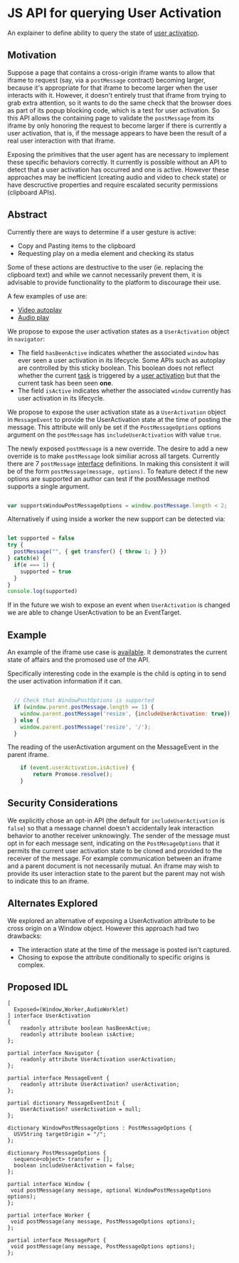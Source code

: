 # JS API for querying User Activation
An explainer to define ability to query the state of [user activation](https://html.spec.whatwg.org/multipage/interaction.html#activation).

## Motivation

Suppose a page that contains a cross-origin iframe wants to allow that iframe to request
(say, via a `postMessage` contract) becoming larger, because it's appropriate for that
iframe to become larger when the user interacts with it. However, it doesn't entirely
trust that iframe from trying to grab extra attention, so it wants to do the same check
that the browser does as part of its popup blocking code, which is a test for user
activation. So this API allows the containing page to validate the `postMessage`
from its iframe by only honoring the request to become larger if there is currently
a user activation, that is, if the message appears to have been the result of a real
user interaction with that iframe.

Exposing the primitives that the user agent has are necessary to implement these
specific behaviors correctly. It currently is possible without an API to detect
that a user activation has occurred and one is active. However these approaches
may be inefficient (creating audio and video to check state) or have descructive
properties and require escalated security permissions (clipboard APIs).

## Abstract

Currently there are ways to determine if a user gesture is active:
* Copy and Pasting items to the clipboard
* Requesting play on a media element and checking its status

Some of these actions are destructive to the user (ie. replacing
the clipboard text) and while we cannot necessarily prevent them,
it is advisable to provide functionality to the platform to
discourage their use.

A few examples of use are:
* [Video autoplay](https://github.com/ampproject/amphtml/blob/f7bb404d853df97645bb1a38fffc28b7efac16b8/src/utils/video.js#L26)
* [Audio play](https://github.com/ampproject/amphtml/blob/e32fdddfa38e043cd1df102d50e6d12911e1227e/extensions/amp-iframe/0.1/amp-iframe.js#L675)

We propose to expose the user activation states as a `UserActivation` object in `navigator`:
* The field `hasBeenActive` indicates whether the associated `window` has ever seen a user activation in its lifecycle. Some APIs such
as autoplay are controlled by this sticky boolean. This boolean does not reflect whether the current [task](https://html.spec.whatwg.org/multipage/webappapis.html#concept-task) is triggered by a [user activation](https://html.spec.whatwg.org/multipage/interaction.html#activation) but that the current task has been seen **one**.
* The field `isActive` indicates whether the associated `window` currently has user activation in its lifecycle.

We propose to expose the user activation state as a `UserActivation` object in `MessageEvent` to provide the UserActivation state at the time of posting the message. This attribute will only be set if the `PostMessageOptions` options argument on the `postMessage` has `includeUserActivation` with value `true`.

The newly exposed `postMessage` is a new override. The desire to add a new override is to make `postMessage` look similiar across all targets. Currently there are 7 `postMessage` [interface](https://gist.github.com/domenic/d0ea64893c255445574fd535ca89731f) definitions. In making this consistent it will be of the form `postMessage(message, options)`. To feature detect if the new options are supported an author can test if the postMessage method supports a single argument.

```javascript

var supportsWindowPostMessageOptions = window.postMessage.length < 2;

```

Alternatively if using inside a worker the new support can be detected via:

```javascript

let supported = false
try {
  postMessage("", { get transfer() { throw 1; } })
} catch(e) {
  if(e === 1) {
    supported = true
  }
}
console.log(supported)

```

If in the future we wish to expose an event when `UserActivation` is changed we are able to change UserActivation to be an
EventTarget.


## Example

An example of the iframe use case is [available](https://cdn.rawgit.com/dtapuska/useractivation/HEAD/example.html). It demonstrates the
current state of affairs and the promosed use of the API.

Specifically interesting code in the example is the child is opting in to send the user activation information if it can.

```javascript

  // Check that WindowPostOptions is supported
  if (window.parent.postMessage.length == 1) {
    window.parent.postMessage('resize', {includeUserActivation: true});
  } else {
    window.parent.postMessage('resize', '/');
  }

```

The reading of the userActivation argument on the MessageEvent in the parent iframe.

```javascript
    if (event.userActivation.isActive) {
        return Promose.resolve();
    }
```


## Security Considerations

We explicitly chose an opt-in API (the default for `includeUserActivation` is `false`) so that a message channel doesn't accidentally
leak interaction behavior to another receiver unknowingly. The sender of the message must opt in for each message sent, indicating on the
`PostMesageOptions` that it permits the current user activation state to be cloned and provided to the receiver of the message.
For example communication between an iframe and a parent document is not necessarily mutual. An iframe may wish to provide its
user interaction state to the parent but the parent may not wish to indicate this to an iframe.

## Alternates Explored

We explored an alternative of exposing a UserActivation attribute to be cross origin on a Window object. However this approach had
two drawbacks:
* The interaction state at the time of the message is posted isn't captured.
* Chosing to expose the attribute conditionally to specific origins is complex.

## Proposed IDL

```WebIDL
[
  Exposed=(Window,Worker,AudioWorklet)
] interface UserActivation
{
    readonly attribute boolean hasBeenActive;
    readonly attribute boolean isActive;
};

partial interface Navigator {
    readonly attribute UserActivation userActivation;
};

partial interface MessageEvent {
    readonly attribute UserActivation? userActivation;
};

partial dictionary MessageEventInit {
    UserActivation? userActivation = null;
};

dictionary WindowPostMessageOptions : PostMessageOptions {
  USVString targetOrigin = "/";
};

dictionary PostMessageOptions {
  sequence<object> transfer = [];
  boolean includeUserActivation = false;
};

partial interface Window {
 void postMessage(any message, optional WindowPostMessageOptions options);
};

partial interface Worker {
 void postMessage(any message, PostMessageOptions options);
};

partial interface MessagePort {
 void postMessage(any message, PostMessageOptions options);
};

```
